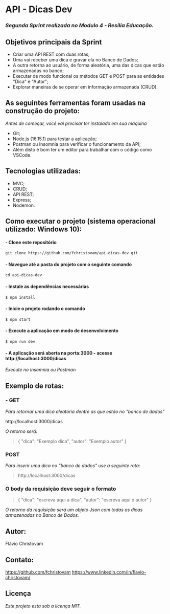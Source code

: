 # **API** - Dicas Dev

### *Segunda Sprint realizada no Modulo 4 - Resilia Educação.*



## **Objetivos principais da Sprint**

- Criar uma API REST com duas rotas;
- Uma vai receber uma dica e gravar ela no Banco de Dados;
- A outra retorna ao usuário, de forma aleatória, uma das dicas que estão armazenadas no banco;
- Executar de modo funcional os métodos GET e POST para as entidades "Dica" e "Autor";
- Explorar maneiras de se operar em informação armazenada (CRUD).



## **As seguintes ferramentas foram usadas na construção do projeto:**

*Antes de começar, você vai precisar ter instalado em sua máquina*
- Git;
- Node.js (16.15.1) para testar a aplicação;
- Postman ou Insomnia para verificar o funcionamento da API;
- Além disto é bom ter um editor para trabalhar com o código como VSCode.

## **Tecnologias utilizadas:**

- MVC;
- CRUD;
- API REST;
- Express;
- Nodemon.



## **Como executar o projeto** (sistema operacional utilizado: Windows 10): 

#### **- Clone este repositório**
```
git clone https://github.com/fchristovam/api-dicas-dev.git
```

#### **- Navegue até a pasta do projeto com o seguinte comando**
```
cd api-dicas-dev
```

#### **- Instale as dependências necessárias**
```
$ npm install
```

#### **- Inicie o projeto rodando o comando**
```
$ npm start
```

#### **- Execute a aplicação em modo de desenvolvimento**
```
$ npm run dev
```

#### **- A aplicação será aberta na porta:3000 - acesse http://localhost:3000/dicas**
*Execute no Insomnia ou Postman*



## **Exemplo de rotas:**

### - **GET**
*Para retornar uma dica aleatória dentre as que estão no "banco de dados"*

http://localhost:3000/dicas

*O retorno será:*

> { "dica": "Exemplo dica", "autor": "Exemplo autor" }

### **POST**
*Para inserir uma dica no "banco de dados" use a seguinte rota:*

> http://localhost:3000/dicas

### **O body da requisição deve seguir o formato**

> { "dica": "escreva aqui a dica", "autor": "escreva aqui o autor" }

*O retorno da requisição será um objeto Json com todas as dicas armazenadas no Banco de Dados.*


## **Autor:**
Flávio Christovam 

## **Contato:**
https://github.com/fchristovam
https://www.linkedin.com/in/flavio-christovam/

## Licença
*Este projeto esta sob a licença MIT.*
